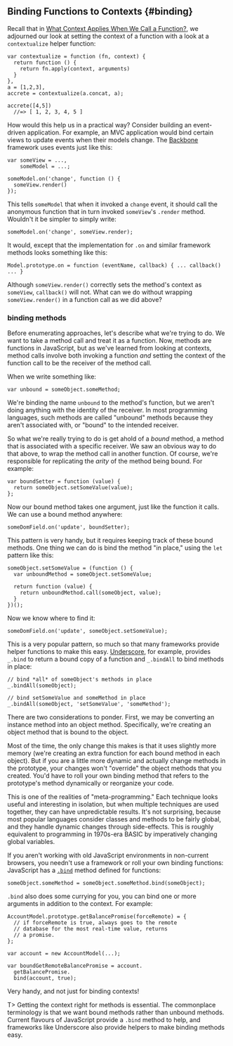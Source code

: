 ## Binding Functions to Contexts {#binding}

Recall that in [What Context Applies When We Call a Function?](#context), we adjourned our look at setting the context of a function with a look at a `contextualize` helper function:

    var contextualize = function (fn, context) {
      return function () {
        return fn.apply(context, arguments)
      }
    },
    a = [1,2,3],
    accrete = contextualize(a.concat, a);

    accrete([4,5])
      //=> [ 1, 2, 3, 4, 5 ]

How would this help us in a practical way? Consider building an event-driven application. For example, an MVC application would bind certain views to update events when their models change. The [Backbone] framework uses events just like this:

    var someView = ...,
        someModel = ...;

    someModel.on('change', function () {
      someView.render()
    });

This tells `someModel` that when it invoked a `change` event, it should call the anonymous function that in turn invoked `someView`'s `.render` method. Wouldn't it be simpler to simply write:

    someModel.on('change', someView.render);

It would, except that the implementation for `.on` and similar framework methods looks something like this:

    Model.prototype.on = function (eventName, callback) { ... callback() ... }

Although `someView.render()` correctly sets the method's context as `someView`, `callback()` will not. What can we do without wrapping `someView.render()` in a function call as we did above?

### binding methods

Before enumerating approaches, let's describe what we're trying to do. We want to take a method call and treat it as a function. Now, methods are functions in JavaScript, but as we've learned from looking at contexts, method calls involve both invoking a function *and* setting the context of the function call to be the receiver of the method call.

When we write something like:

    var unbound = someObject.someMethod;

We're binding the name `unbound` to the method's function, but we aren't doing anything with the identity of the receiver. In most programming languages, such methods are called "unbound" methods because they aren't associated with, or "bound" to the intended receiver.

So what we're really trying to do is get ahold of a *bound* method, a method that is associated with a specific receiver. We saw an obvious way to do that above, to wrap the method call in another function. Of course, we're responsible for replicating the *arity* of the method being bound. For example:

    var boundSetter = function (value) {
      return someObject.setSomeValue(value);
    };

Now our bound method takes one argument, just like the function it calls. We can use a bound method anywhere:

    someDomField.on('update', boundSetter);

This pattern is very handy, but it requires keeping track of these bound methods. One thing we can do is bind the method "in place," using the `let` pattern like this:

    someObject.setSomeValue = (function () {
      var unboundMethod = someObject.setSomeValue;

      return function (value) {
        return unboundMethod.call(someObject, value);
      }
    })();

Now we know where to find it:

    someDomField.on('update', someObject.setSomeValue);

This is a very popular pattern, so much so that many frameworks provide helper functions to make this easy. [Underscore], for example, provides `_.bind` to return a bound copy of a function and `_.bindAll` to bind methods in place:

    // bind *all* of someObject's methods in place
    _.bindAll(someObject);

    // bind setSomeValue and someMethod in place
    _.bindAll(someObject, 'setSomeValue', 'someMethod');

There are two considerations to ponder. First, we may be converting an instance method into an object method. Specifically, we're creating an object method that is bound to the object.

Most of the time, the only change this makes is that it uses slightly more memory (we're creating an extra function for each bound method in each object). But if you are a little more dynamic and actually change methods in the prototype, your changes won't "override" the object methods that you created. You'd have to roll your own binding method that refers to the prototype's method dynamically or reorganize your code.

This is one of the realities of "meta-programming." Each technique looks useful and interesting in isolation, but when multiple techniques are used together, they can have unpredictable results. It's not surprising, because most popular languages consider classes and methods to be fairly global, and they handle dynamic changes through side-effects. This is roughly equivalent to programming in 1970s-era BASIC by imperatively changing global variables.

If you aren't working with old JavaScript environments in non-current browsers, you needn't use a framework or roll your own binding functions: JavaScript has a [`.bind`][bind] method defined for functions:

    someObject.someMethod = someObject.someMethod.bind(someObject);

`.bind` also does some currying for you, you can bind one or more arguments in addition to the context. For example:

    AccountModel.prototype.getBalancePromise(forceRemote) = {
      // if forceRemote is true, always goes to the remote
      // database for the most real-time value, returns
      // a promise.
    };

    var account = new AccountModel(...);

    var boundGetRemoteBalancePromise = account.
      getBalancePromise.
      bind(account, true);

Very handy, and not just for binding contexts!

[Backbone]: http://backbonejs.org
[Underscore]: http://underscorejs.org
[bind]: https://developer.mozilla.org/en-US/docs/JavaScript/Reference/Global_Objects/Function/bind

T> Getting the context right for methods is essential. The commonplace terminology is that we want bound methods rather than unbound methods. Current flavours of JavaScript provide a `.bind` method to help, and frameworks like Underscore also provide helpers to make binding methods easy.
